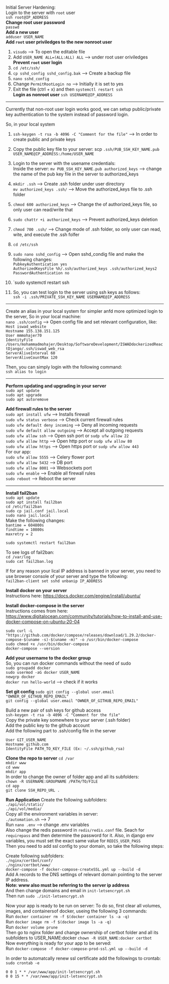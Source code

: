 Initial Server Hardening: <br>
Login to the server with `root` user <br>
`ssh root@IP_ADDRESS` <br>
**Change root user password** <br>
`passwd` <br>
**Add a new user** <br>
`adduser USER_NAME` <br>
**Add `root` user priviledges to the new nonroot user** <br>

1. `visudo` --> To open the editable file <br>
2. Add `USER_NAME ALL=(ALL:ALL) ALL` --> under root user oriviledges <br>
   **Prevent `root` user login** <br>
3. `cd /etc/ssh/` <br>
4. `cp sshd_config sshd_config.bak` --> Create a backup file <br>
5. `nano sshd_config` <br>
6. Change `PermitRootLogin no` --> Initially it is set to yes <br>
7. Exit the file (ctrl + x) and then `systemctl restart ssh` <br>
   **Login as nonroot user**
   `ssh USERNAME@IP_ADDRESS` <br>

<hr>

Currently that non-root user login works good, we can setup public/private key
authentication to the system instead of password login. <br>

So, in your local system <br>

1. `ssh-keygen -t rsa -b 4096 -C "Comment for the file"` --> In order to create public and private keys <br>
2. Copy the public key file to your server:
   scp `.ssh/PUB_SSH_KEY_NAME.pub USER_NAME@IP_ADDRESS:/home/USER_NAME`
3. Login to the server with the usename credentials: <br>
   Inside the server: `mv PUB_SSH_KEY_NAME.pub authorized_keys` --> change the name of the pub key file in the server to authorized_keys
4. `mkdir .ssh` --> Create .ssh folder under user directory <br>
   `mv authorized_keys .ssh/` --> Move the authorized_keys file to .ssh folder <br>
5. `chmod 600 authorized_keys` --> Change the of authorized_keys file, so only user can read/write that <br>
6. `sudo chattr +i authorized_keys` --> Prevent authorized_keys deletion <br>
7. `chmod 700 .ssh/` --> Change mode of .ssh folder, so only user can read, wite, and execute the .ssh folfer <br>
8. `cd /etc/ssh` <br>
9. `sudo nano sshd_config` --> Open sshd_condig file and make the following changes: <br>
   `PubkeyAuthentication yes` <br>
   `AuthorizedKeysFile %h/.ssh/authorized_keys .ssh/authorized_keys2` <br>
   `PasswordAuthentication no` <br>

10. `sudo systemctl restart ssh

11. So, you can test login to the server using ssh keys as follows: <br>
    `ssh -i .ssh/PRIVATE_SSH_KEY_NAME USERNAME@IP_ADDRESS`

<hr>

Create an alias in your local system for simpler anfd more optimized login to the server, So in your local machine: <br>
`nano .ssh/config` --> Open config file and set relevant configuration, like: <br>
`Host iswad_website` <br>
`Hostname 155.138.151.125` <br>
`User mmmohajer70` <br>
`IdentityFile /Users/mohammadmohajer/Desktop/SoftwareDevelopment/ISWADdockerizedReactDjango/.ssh/iswad_web_rsa` <br>
`ServerAliveInterval 60` <br>
`ServerAliveCountMax 120` <br>

Then, you can simply login with the following command: <br>
`ssh alias to login`

<hr>

**Perform updating and upgrading in your server** <br>
`sudo apt update` <br>
`sudo apt upgrade` <br>
`sudo apt autoremove` <br>

**Add firewall rules to the server** <br>
`sudo apt install ufw` --> Installs firewall <br>
`sudo ufw status verbose` --> Check current firewall rules <br>
`sudo ufw default deny incoming` --> Deny all incoming requests<br>
`sudo ufw default allow outgoing` --> Accept all outgoing requests <br>
`sudo ufw allow ssh` --> Open ssh port or `sudp ufw allow 22` <br>
`sudo ufw allow http` --> Open http port or `sudp ufw allow 80` <br>
`sudo ufw allow https` --> Open https port or `sudp ufw allow 443` <br>
For our app: <br>
`sudo ufw allow 5555` --> Celery flower port <br>
`sudo ufw allow 5432` --> DB port<br>
`sudo ufw allow 8001` --> Websockets port<br>
`sudo ufw enable` --> Enable all firewall rules <br>
`sudo reboot` --> Reboot the server <br>

<hr>

**Install fail2ban** <br>
`sudo apt update` <br>
`sudo apt install fail2ban` <br>
`cd /etc/fail2ban` <br>
`sudo cp jail.conf jail.local` <br>
`sudo nano jail.local` <br>
Make the following changes: <br>
`bantime = 604800s` <br>
`findtime = 10800s` <br>
`maxretry = 2` <br>

`sudo systemctl restart fail2ban` <br>

To see logs of fail2ban: <br>
`cd /var/log` <br>
`sudo cat fail2ban.log` <br>

If for any reason your lical IP address is banned in your server, you need to use browser console of your server and type the following: <br>
`fail2ban-client set sshd unbanip IP_ADDRESS` <br>

**Install docker on your server** <br>
Instructions here: https://docs.docker.com/engine/install/ubuntu/ <br>

**Install docker-compose in the server** <br>
Instructions comes from here: https://www.digitalocean.com/community/tutorials/how-to-install-and-use-docker-compose-on-ubuntu-20-04 <br>

`sudo curl -L "https://github.com/docker/compose/releases/download/1.29.2/docker-compose-$(uname -s)-$(uname -m)" -o /usr/bin/docker-compose` <br>
`sudo chmod +x /usr/bin/docker-compose` <br>
`docker-compose --version` <br>

**Add your username to the docker group** <br>
So, you can run docker commands without the need of sudo <br>
`sudo groupadd docker` <br>
`sudo usermod -aG docker USER_NAME` <br>
`newgrp docker` <br>
`docker run hello-world` --> check if it works <br>

**Set git config**
`sudo git config --global user.email "OWNER_OF_GITHUB_REPO_EMAIL"` <br>
`git config --global user.email "OWNER_OF_GITHUB_REPO_EMAIL"` <br>

Build a new pair of ssh keys for github access <br>
`ssh-keygen -t rsa -b 4096 -C "Comment for the file"` <br>
Copy the private key somewhere to your server (.ssh folder) <br>
Add the public key to the github account <br>
Add the following part to .ssh/config file in the server<br>

`User GIT_USER_NAME` <br>
`Hostname github.com` <br>
`IdentityFile PATH_TO_KEY_FILE (Ex: ~/.ssh/github_rsa)` <br>

**Clone the repo to server**
`cd /var` <br>
`mkdir www` <br>
`cd www` <br>
`mkdir app` <br>
In order to change the owner of folder app and all its subfolders: <br>
`chown -R USERNAME:GROUPNAME /PATH/TO/FILE`<br>
`cd app` <br>
`git clone SSH_REPO_URL .` <br>

**Run Application**
Create the following subfolders: <br>
`./api/vol/static/` <br>
`./api/vol/media/` <br>
Copy all the environment variables in server: <br>
`./automation.sh` --> 7 <br>
Run `nano .env` --> change .env variables <br>
Also change the redis password in `redis/redis.conf` file. Seach for `requirepass` and then determine the password for it. Also, in django env variables, you must set the exact same value for `REDIS_USER_PASS` <br>
Then you need to add ssl config to your domain, so take the following steps: <br>

Create following subfolders: <br>
`./nginx/certbot/conf/` <br>
`./nginx/certbot/www/` <br>
`docker-compose -f docker-compose-createSSL.yml up --build -d` <br>
Add A records to the DNS settings of relevant domain pointing to the server IP address. <br>
**Note: www also must be referring to the server ip address** <br>
And then change domains and email in `init-letsencrypt.sh` <br>
Then run `sudo ./init-letsencrypt.sh` <br>

Now your app is ready to be run on server:
To do so, first clear all volumes, images, and containersof docker, useing the following 3 commands: <br>
Run `docker container rm -f $(docker container ls -a -q)` <br>
Run `docker image rm -f $(docker image ls -a -q)` <br>
Run `docker volume prune` <br>
Then go to nginx folder and change ownership of certbot folder and all its subfolders to USER_NAME:docker `chown -R USER_NAME:docker certbot` <br>
Now everything is ready for your app to be served: <br>
Run `docker-compose -f docker-compose-prod-ssl.yml up --build -d` <br>

In order to automatcally renew ssl certificate add the followings to crontab:
`sudo crontab -e` <br>

`0 0 1 * * /var/www/app/init-letsencrypt.sh` <br>
`0 0 15 * * /var/www/app/init-letsencrypt.sh` <br>
